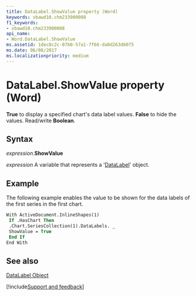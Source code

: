 ```yaml
---
title: DataLabel.ShowValue property (Word)
keywords: vbawd10.chm233900008
f1_keywords:
- vbawd10.chm233900008
api_name:
- Word.DataLabel.ShowValue
ms.assetid: 1dec8c2c-07b0-57a1-7f66-da0d263d6075
ms.date: 06/08/2017
ms.localizationpriority: medium
---
```



# DataLabel.ShowValue property (Word)

 **True** to display a specified chart's data label values. **False** to hide the values. Read/write **Boolean**.


## Syntax

_expression_.**ShowValue**

_expression_ A variable that represents a '[DataLabel](Word.DataLabel.md)' object.


## Example

The following example enables the value to be shown for the data labels of the first series in the first chart.


```vb
With ActiveDocument.InlineShapes(1) 
 If .HasChart Then 
 .Chart.SeriesCollection(1).DataLabels. _ 
 ShowValue = True 
 End If 
End With
```


## See also


[DataLabel Object](Word.DataLabel.md)

[!include[Support and feedback](~/includes/feedback-boilerplate.md)]